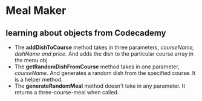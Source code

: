 # Meal Maker
## learning about objects from Codecademy

- The **addDishToCourse** method takes in three parameters, *courseName, dishName and price*. And adds the dish to the particular course array in the menu obj
- The **getRandomDishFromCourse** method takes in one parameter, *courseName*. And generates a random dish from the specified course. It is a helper method.
- The **generateRandomMeal** method doesn't take in any parameter. It returns a three-course-meal when called.

